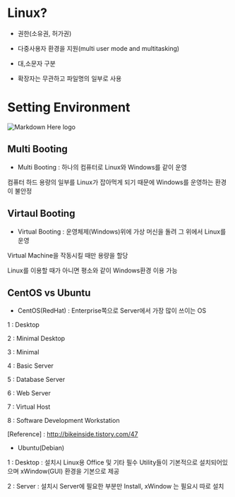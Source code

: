 # Linux?

- 권한(소유권, 허가권)

- 다중사용자 환경을 지원(multi user mode and multitasking)

- 대,소문자 구분

- 확장자는 무관하고 파일명의 일부로 사용

# Setting Environment

![Markdown Here logo](http://cfile28.uf.tistory.com/image/2166DA39577BDEAA131E73)

## Multi Booting

- Multi Booting : 하나의 컴퓨터로 Linux와 Windows를 같이 운영

컴퓨터 하드 용량의 일부를 Linux가 잡아먹게 되기 때문에 Windows를 운영하는 환경이 불안정


## Virtaul Booting

- Virtual Booting : 운영체제(Windows)위에 가상 머신을 돌려 그 위에서 Linux를 운영

Virtual Machine을 작동시킬 때만 용량을 할당

Linux를 이용할 때가 아니면 평소와 같이 Windows환경 이용 가능


## CentOS vs Ubuntu 

- CentOS(RedHat) : Enterprise쪽으로 Server에서 가장 많이 쓰이는 OS

1 : Desktop	

2 : Minimal Desktop
	
3 : Minimal	

4 : Basic Server	

5 : Database Server	

6 : Web Server		
													
7 : Virtual Host		
						
8 : Software Development Workstation

[Reference] : http://bikeinside.tistory.com/47

- Ubuntu(Debian)

1 : Desktop : 설치시 Linux용 Office 및 기타 필수 Utility들이 기본적으로 설치되어있으며 xWindow(GUI) 환경을 기본으로 제공

2 : Server : 설치시 Server에 필요한 부분만 Install, xWindow 는 필요시 따로 설치 
